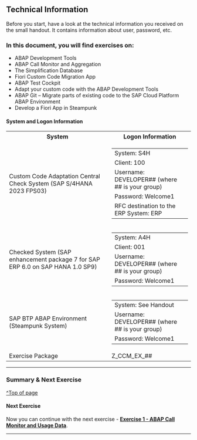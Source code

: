 
## Technical Information

<!-- Exercise Description -->
Before you start, have a look at the technical information you received on the small handout. It contains information about user, password, etc.


### In this document, you will find exercises on:
- ABAP Development Tools
- ABAP Call Monitor and Aggregation
- The Simplification Database
- Fiori Custom Code Migration App
- ABAP Test Cockpit
- Adapt your custom code with the ABAP Development Tools
- ABAP Git – Migrate parts of existing code to the SAP Cloud Platform ABAP Environment
- Develop a Fiori App in Steampunk

#### System and Logon Information

<table>
  <tr>
    <th>System</th>
    <th>Logon Information</th>
  </tr>
  <tr>
    <td>Custom Code Adaptation Central Check System (SAP S/4HANA 2023 FPS03)</td>
    <td>
      <table>
        <tr>
          <td>System: S4H</td>
        </tr>
        <tr>
          <td>Client: 100</td>
        </tr>
        </tr>
          <td>Username: DEVELOPER## (where ## is your group)</td>
        </tr>
        </tr>
          <td>Password: Welcome1</td>
        </tr>
        </tr>
          <td>RFC destination to the ERP System: ERP</td>
        </tr>
      </table>
    </td>
  </tr>
  <tr>
    <td>Checked System (SAP enhancement package 7 for SAP ERP 6.0 on SAP HANA 1.0 SP9)</td>
    <td>
      <table>
        <tr>
          <td>System: A4H</td>
        </tr>
        <tr>
          <td>Client: 001</td>
        </tr>
        </tr>
          <td>Username: DEVELOPER## (where ## is your group)</td>
        </tr>
        </tr>
          <td>Password: Welcome1</td>
        </tr>
      </table>
    </td>
  </tr>
  <tr>
    <td>SAP BTP ABAP Environment (Steampunk System)</td>
    <td>
      <table>
        <tr>
          <td>System: See Handout</td>
        </tr>
        </tr>
          <td>Username: DEVELOPER## (where ## is your group)</td>
        </tr>
        </tr>
          <td>Password: Welcome1</td>
        </tr>
      </table>
    </td>
  </tr>
  <tr>
    <td>Exercise Package</td>
    <td>Z_CCM_EX_##</td>
  </tr>
</table>

---

### Summary & Next Exercise
[^Top of page](#)


#### Next Exercise
Now you can continue with the next exercise - **[Exercise 1 - ABAP Call Monitor and Usage Data](../ex1/README1.md)**.

---
